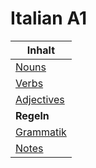 # Italian A1

| Inhalt                            |
| --------------------------------- |
| [Nouns](words/nouns.md)           |
| [Verbs](words/verbs.md)           |
| [Adjectives](words/adjectives.md) |
| **Regeln**                        |
| [Grammatik](grammatik.md)         |
| [Notes](notes.md)                 |